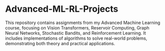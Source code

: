 # Advanced-ML-RL-Projects
This repository contains assignments from my Advanced Machine Learning course, focusing on Vision Transformers, Reservoir Computing, Graph Neural Networks, Stochastic Bandits, and Reinforcement Learning. It includes implementations of algorithms to solve real-world problems, demonstrating both theory and practical applications.
